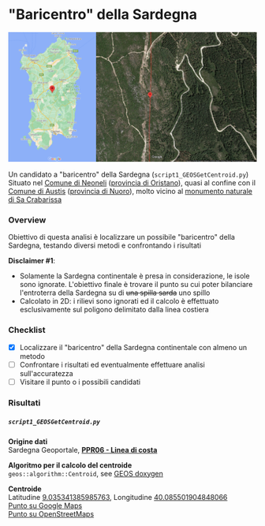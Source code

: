 # "Baricentro" della Sardegna

![Baricentro](img/1_center.png)

Un candidato a "baricentro" della Sardegna (`script1_GEOSGetCentroid.py`)  
Situato nel [Comune di Neoneli](https://it.wikipedia.org/wiki/Neoneli) ([provincia di Oristano](https://it.wikipedia.org/wiki/Provincia_di_Oristano)), quasi al confine con il [Comune di Austis](https://it.wikipedia.org/wiki/Austis) ([provincia di Nuoro](https://it.wikipedia.org/wiki/Provincia_di_Nuoro)), molto vicino al [monumento naturale di Sa Crabarissa](https://www.sardegnainblog.it/5296/sa-crabarissa-austis-foto-leggenda/)

### Overview

Obiettivo di questa analisi è localizzare un possibile "baricentro" della Sardegna, testando diversi metodi e confrontando i risultati

**Disclaimer #1**:

* Solamente la Sardegna continentale è presa in considerazione, le isole sono ignorate. L'obiettivo finale è trovare il punto su cui poter bilanciare l'entroterra della Sardegna su di ~~una spilla sarda~~ uno spillo
* Calcolato in 2D: i rilievi sono ignorati ed il calcolo è effettuato esclusivamente sul poligono delimitato dalla linea costiera

### Checklist

- [x] Localizzare il "baricentro" della Sardegna continentale con almeno un metodo
- [ ] Confrontare i risultati ed eventualmente effettuare analisi sull'accuratezza
- [ ] Visitare il punto o i possibili candidati

### Risultati

##### `script1_GEOSGetCentroid.py`

**Origine dati**  
Sardegna Geoportale, **[PPR06 - Linea di costa](http://webgis2.regione.sardegna.it/catalogodati/card.jsp?uuid=R_SARDEG:QRHAF)**

**Algoritmo per il calcolo del centroide**  
`geos::algorithm::Centroid`, see [GEOS doxygen](https://geos.osgeo.org/doxygen/classgeos_1_1algorithm_1_1Centroid.html)

**Centroide**  
Latitudine <u>9.035341385985763</u>, Longitudine <u>40.085501904848066</u>  
[Punto su Google Maps](https://www.google.com/maps/search/?api=1&query=40.085501904848066,9.035341385985763)  
[Punto su OpenStreetMaps](http://www.openstreetmap.org/?mlat=40.085501904848066&mlon=9.035341385985763&zoom=15)